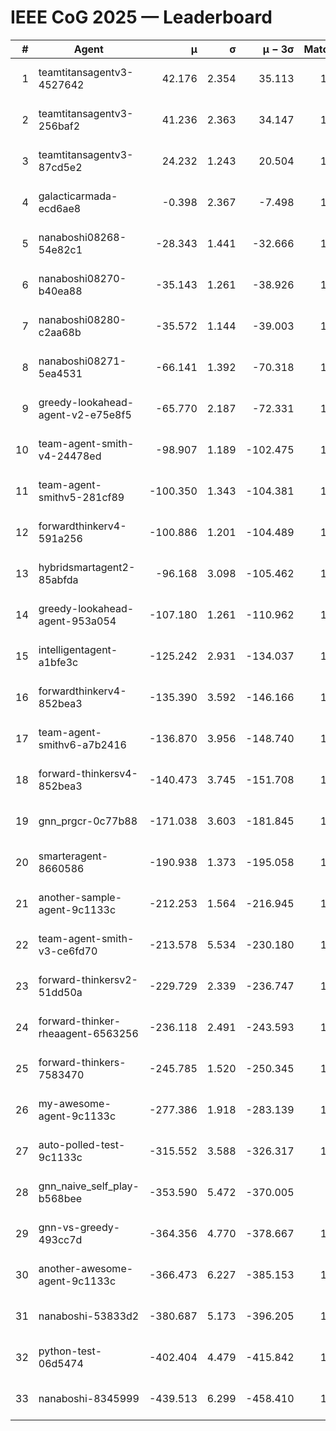 # IEEE CoG 2025 — Leaderboard

| # | Agent | μ | σ | μ − 3σ | Matches | Updated |
|---:|---|---:|---:|---:|---:|---|
| 1 | teamtitansagentv3-4527642 | 42.176 | 2.354 | 35.113 | 1400 | 2025-09-01 08:00 |
| 2 | teamtitansagentv3-256baf2 | 41.236 | 2.363 | 34.147 | 1838 | 2025-09-01 08:00 |
| 3 | teamtitansagentv3-87cd5e2 | 24.232 | 1.243 | 20.504 | 1698 | 2025-09-01 08:00 |
| 4 | galacticarmada-ecd6ae8 | -0.398 | 2.367 | -7.498 | 1560 | 2025-09-01 08:00 |
| 5 | nanaboshi08268-54e82c1 | -28.343 | 1.441 | -32.666 | 1900 | 2025-09-01 08:00 |
| 6 | nanaboshi08270-b40ea88 | -35.143 | 1.261 | -38.926 | 1660 | 2025-09-01 08:00 |
| 7 | nanaboshi08280-c2aa68b | -35.572 | 1.144 | -39.003 | 1780 | 2025-09-01 08:00 |
| 8 | nanaboshi08271-5ea4531 | -66.141 | 1.392 | -70.318 | 1540 | 2025-09-01 08:00 |
| 9 | greedy-lookahead-agent-v2-e75e8f5 | -65.770 | 2.187 | -72.331 | 1930 | 2025-09-01 08:00 |
| 10 | team-agent-smith-v4-24478ed | -98.907 | 1.189 | -102.475 | 1340 | 2025-09-01 08:00 |
| 11 | team-agent-smithv5-281cf89 | -100.350 | 1.343 | -104.381 | 1580 | 2025-09-01 08:00 |
| 12 | forwardthinkerv4-591a256 | -100.886 | 1.201 | -104.489 | 1342 | 2025-09-01 08:00 |
| 13 | hybridsmartagent2-85abfda | -96.168 | 3.098 | -105.462 | 1256 | 2025-09-01 08:00 |
| 14 | greedy-lookahead-agent-953a054 | -107.180 | 1.261 | -110.962 | 1830 | 2025-09-01 08:00 |
| 15 | intelligentagent-a1bfe3c | -125.242 | 2.931 | -134.037 | 1431 | 2025-09-01 08:00 |
| 16 | forwardthinkerv4-852bea3 | -135.390 | 3.592 | -146.166 | 1435 | 2025-09-01 08:00 |
| 17 | team-agent-smithv6-a7b2416 | -136.870 | 3.956 | -148.740 | 1800 | 2025-09-01 08:00 |
| 18 | forward-thinkersv4-852bea3 | -140.473 | 3.745 | -151.708 | 1183 | 2025-09-01 08:00 |
| 19 | gnn_prgcr-0c77b88 | -171.038 | 3.603 | -181.845 | 1480 | 2025-09-01 08:00 |
| 20 | smarteragent-8660586 | -190.938 | 1.373 | -195.058 | 1309 | 2025-09-01 08:00 |
| 21 | another-sample-agent-9c1133c | -212.253 | 1.564 | -216.945 | 1900 | 2025-09-01 08:00 |
| 22 | team-agent-smith-v3-ce6fd70 | -213.578 | 5.534 | -230.180 | 1400 | 2025-09-01 08:00 |
| 23 | forward-thinkersv2-51dd50a | -229.729 | 2.339 | -236.747 | 1420 | 2025-09-01 08:00 |
| 24 | forward-thinker-rheaagent-6563256 | -236.118 | 2.491 | -243.593 | 1780 | 2025-09-01 08:00 |
| 25 | forward-thinkers-7583470 | -245.785 | 1.520 | -250.345 | 1720 | 2025-09-01 08:00 |
| 26 | my-awesome-agent-9c1133c | -277.386 | 1.918 | -283.139 | 1580 | 2025-09-01 08:00 |
| 27 | auto-polled-test-9c1133c | -315.552 | 3.588 | -326.317 | 1800 | 2025-09-01 08:00 |
| 28 | gnn_naive_self_play-b568bee | -353.590 | 5.472 | -370.005 | 800 | 2025-09-01 08:00 |
| 29 | gnn-vs-greedy-493cc7d | -364.356 | 4.770 | -378.667 | 1860 | 2025-09-01 08:00 |
| 30 | another-awesome-agent-9c1133c | -366.473 | 6.227 | -385.153 | 1820 | 2025-09-01 08:00 |
| 31 | nanaboshi-53833d2 | -380.687 | 5.173 | -396.205 | 1580 | 2025-09-01 08:00 |
| 32 | python-test-06d5474 | -402.404 | 4.479 | -415.842 | 1460 | 2025-09-01 08:00 |
| 33 | nanaboshi-8345999 | -439.513 | 6.299 | -458.410 | 1520 | 2025-09-01 08:00 |
